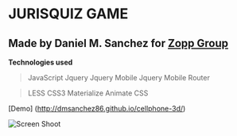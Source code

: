 # JURISQUIZ GAME

## Made by Daniel M. Sanchez for [Zopp Group](http://zopp.co)

**Technologies used**

> JavaScript
> Jquery
> Jquery Mobile
> Jquery Mobile Router

> LESS
> CSS3
> Materialize
> Animate CSS

[Demo] (http://dmsanchez86.github.io/cellphone-3d/)

![Screen Shoot](http://jurizquiz-dmsanchez86.c9.io/frontend/img/screen.png)